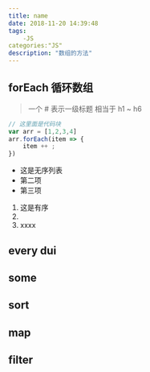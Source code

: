 ```yaml
---
title: name
date: 2018-11-20 14:39:48
tags:
    -JS
categories:"JS"
description: "数组的方法"
---
```


## forEach  循环数组

> 一个 # 表示一级标题 相当于 h1 ~ h6

```javascript
// 这里面是代码块
var arr = [1,2,3,4]
arr.forEach(item => {
    item ++ ;
})
```

- 这是无序列表
- 第二项
- 第三项

1. 这是有序
2. 
3. xxxx


## every   dui
## some 
## sort 
## map
## filter